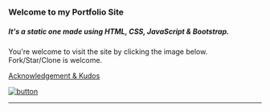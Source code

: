 ### Welcome to my Portfolio Site


##### It's a static one made using HTML, CSS, JavaScript & Bootstrap.

You're welcome to visit the site by clicking the image below. Fork/Star/Clone is welcome.

[Acknowledgement & Kudos](https://www.tooplate.com/images/tooplate_logo.png)

[![button](https://toshibalaptoponline.files.wordpress.com/2013/10/click-to-visit1.gif)](https://mehedi-me.netlify.app/)

---
